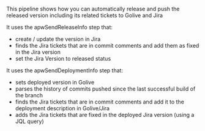 This pipeline shows how you can automatically release and push the released version including its related tickets to Golive and Jira

It uses the apwSendReleaseInfo step that:
* create / update the version in Jira
* finds the Jira tickets that are in commit comments and add them as fixed in the Jira version
* set the Jira Version to released status


It uses the apwSendDeploymentInfo step that:
* sets deployed version in Golive
* parses the history of commits pushed since the last successful build of the branch
* finds the Jira tickets that are in commit comments and add it to the deployment description in Golive/Jira
* adds the Jira tickets that are fixed in the deployed Jira version (using a JQL query)



